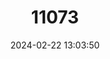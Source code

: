 ---
title: "11073"
category: "Labidura herculeana"
draft: false
date: 2024-02-22 13:03:50
languages:
  English: ["Saint Helena Earwig", "St Helena Earwig", "St Helena Giant Earwig"]
---